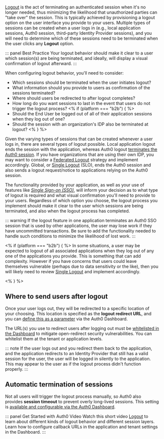 [Logout](/logout) is the act of terminating an authenticated session when it's no longer needed, thus minimizing the likelihood that unauthorized parties can "take over" the session. This is typically achieved by provisioning a logout option on the user interface you provide to your users. Multiple types of sessions can be created when a user logs in (e.g., local application sessions, Auth0 session, third-party Identity Provider sessions), and you will need to determine which of these sessions need to be terminated when the user clicks any **Logout** option.

::: panel Best Practice
Your logout behavior should make it clear to a user which session(s) are being terminated, and ideally, will display a visual confirmation of logout afterward.
:::

When configuring logout behavior, you'll need to consider:

* Which sessions should be terminated when the user initiates logout?
* What information should you provide to users as confirmation of the sessions terminated?
* Where should users be redirected to after logout completes?
* How long do you want sessions to last in the event that users do not trigger the logout process?
<% if (platform === "b2b") { %>
* Should the End User be logged out of all of their application sessions when they log out of one?
* Should the session with an organization's IDP also be terminated at logout?
<% } %>

Given the varying types of sessions that can be created whenever a user logs in, there are several types of logout possible. Local application logout ends the session with the application, whereas Auth0 logout [terminates the Auth0 session](/logout/guides/logout-auth0). If you have organizations that are using their own IDP, you may want to consider a [Federated Logout](#federated-logout) strategy and implement accordingly. Global, or [Single Logout](/logout/guides/logout-applications) (SLO), ends the Auth0 session and also sends a logout request/notice to applications relying on the Auth0 session.

The functionality provided by your application, as well as your use of features like <dfn data-key="single-sign-on">[Single Sign-on (SSO)](/sso)</dfn>, will inform your decision as to what type of logout is required and what visual confirmation you'll need to provide to your users. Regardless of which option you choose, the logout process you implement should make it clear to the user which sessions are being terminated, and also when the logout process has completed.

::: warning
If the logout feature in one application terminates an Auth0 SSO session that is used by other applications, the user may lose work if they have uncommitted transactions. Be sure to add the functionality needed to handle such conditions to minimize the likelihood of lost work.
:::

<% if (platform === "b2b") { %>
In some situations, a user may be expected to logout of all associated applications when they log out of any one of the applications you provide. This is something that can add complexity. However if you have concerns that users could leave themselves vulnerable (perhaps due to data sensitivity or the like), then you will likely need to review [Single Logout](#single-logout) and implement accordingly.

<%  } %>

## Where to send users after logout

Once your user logs out, they will be redirected to a specific location of your choosing. This location is specified as the **logout redirect URL**, and you can [define this as a parameter](/logout/guides/redirect-users-after-logout) via the Auth0 Dashboard.

The URL(s) you use to redirect users after logging out must be [whitelisted in the Dashboard](/logout#redirect-users-after-logout) to mitigate open-redirect security vulnerabilities. You can whitelist them at the tenant or application levels.

::: note
If the user logs out and you redirect them back to the application, and the application redirects to an Identity Provider that still has a valid session for the user, the user will be logged in silently to the application. This may appear to the user as if the logout process didn't function properly.
:::

## Automatic termination of sessions

Not all users will trigger the logout process manually, so Auth0 also provides **session timeout** to prevent overly long-lived sessions. This setting is [available and configurable via the Auth0 Dashboard](/dashboard/reference/settings-tenant#login-session-management).

::: panel Get Started with Auth0 Video
Watch this short video [Logout](/videos/get-started/10-logout) to learn about different kinds of logout behavior and different session layers. Learn how to configure callback URLs in the application and tenant settings in the Dashboard.
:::
